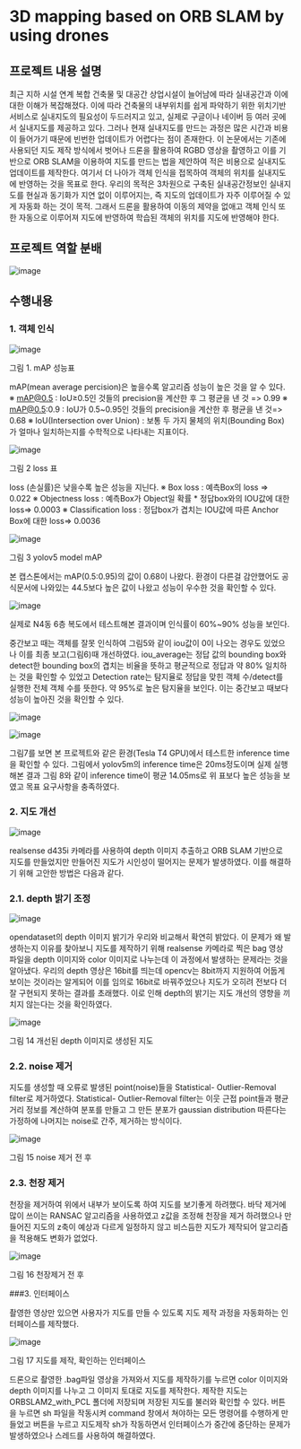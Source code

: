 # 3D mapping based on ORB SLAM by using drones

## 프로젝트 내용 설명
최근 지하 시설 연계 복합 건축물 및 대공간 상업시설이 늘어남에 따라 실내공간과 이에 대한 이해가 복잡해졌다. 이에 따라 건축물의 내부위치를 쉽게 파악하기 위한 위치기반 서비스로 실내지도의 필요성이 두드러지고 있고, 실제로 구글이나 네이버 등 여러 곳에서 실내지도를 제공하고 있다. 그러나 현재 실내지도를 만드는 과정은 많은 시간과 비용이 들어가기 때문에 빈번한 업데이트가 어렵다는 점이 존재한다. 이 논문에서는 기존에 사용되던 지도 제작 방식에서 벗어나 드론을 활용하여 RGBD 영상을 촬영하고 이를 기반으로 ORB SLAM을 이용하여 지도를 만드는 법을 제안하여 적은 비용으로 실내지도 업데이트를 제작한다. 여기서 더 나아가 객체 인식을 접목하여 객체의 위치를 실내지도에 반영하는 것을 목표로 한다.
우리의 목적은 3차원으로 구축된 실내공간정보인 실내지도를 현실과 동기화가 지연 없이 이루어지는, 즉 지도의 업데이트가 자주 이루어질 수 있게 자동화 하는 것이 목적. 그래서 드론을 활용하여 이동의 제약을 없애고 객체 인식 또한 자동으로 이루어져 지도에 반영하여 학습된 객체의 위치를 지도에 반영해야 한다.

## 프로젝트 역할 분배

![image](https://user-images.githubusercontent.com/65644486/139809559-7f0ca238-c5ab-41d2-9a5f-e5fe7bb1c690.png)


## 수행내용

### 1. 객체 인식

![image](https://user-images.githubusercontent.com/65644486/139801318-879ab55a-f7d5-4935-9a89-3288a5ef42fb.png)

그림 1. mAP 성능표


mAP(mean average percision)은 높을수록 알고리즘 성능이 높은 것을 알 수 있다.
※ mAP@0.5 : IoU≥0.5인 것들의 precision을 계산한 후 그 평균을 낸 것 => 0.99
※ mAP@0.5:0.9 : IoU가 0.5~0.95인 것들의 precision을 계산한 후 평균을 낸 것=> 0.68
※ IoU(Intersection over Union) : 보통 두 가지 물체의 위치(Bounding Box)가 얼마나 일치하는지를 수학적으로 나타내는 지표이다.


![image](https://user-images.githubusercontent.com/65644486/139801304-2a22ad80-690b-4eeb-974f-b5d9065c8eec.png)

그림 2 loss 표


loss (손실률)은 낮을수록 높은 성능을 지닌다.
※ Box loss : 예측Box의 loss => 0.022
※ Objectness loss : 예측Box가 Object일 확률 * 정답box와의 IOU값에 대한 loss=> 0.0003
※ Classification loss : 정답box가 겹치는 IOU값에 따른 Anchor Box에 대한 loss=> 0.0036

![image](https://user-images.githubusercontent.com/65644486/139801276-0bc5624c-92c8-40b0-8315-a4595ed50e72.png)

그림 3 yolov5 model mAP

본 캡스톤에서는 mAP(0.5:0.95)의 값이 0.68이 나왔다. 환경이 다른걸 감안했어도 공식문서에 나와있는 44.5보다 높은 값이 나왔고 성능이 우수한 것을 확인할 수 있다. 

![image](https://user-images.githubusercontent.com/65644486/139809799-c3f5cb51-f9d5-4537-a14a-5836725eb2d5.png)

실제로 N4동 6층 복도에서 테스트해본 결과이며 인식률이 60%~90% 성능을 보인다.

중간보고 때는 객체를 잘못 인식하여 그림5와 같이 iou값이 0이 나오는 경우도 있었으나 이를 최종 보고(그림6)때 개선하였다. iou_average는 정답 값의 bounding box와 detect한 bounding box의 겹치는 비율을 뜻하고 평균적으로 정답과 약 80% 일치하는 것을 확인할 수 있었고 Detection rate는 탐지율로 정답을 맞힌 객체 수/detect를 실행한 전체 객체 수를 뜻한다. 약 95%로 높은 탐지율을 보인다. 이는 중간보고 때보다 성능이 높아진 것을 확인할 수 있다.

![image](https://user-images.githubusercontent.com/65644486/139809869-3760e6b9-c3f8-4170-b8dc-bcf2463f7ac1.png)

![image](https://user-images.githubusercontent.com/65644486/139809975-490c9ef6-6c4a-4076-99db-5d72b54424c0.png)

그림7를 보면 본 프로젝트와 같은 환경(Tesla T4 GPU)에서 테스트한 inference time을 확인할 수 있다. 그림에서 yolov5m의 inference time은 20ms정도이며 실제 실행해본 결과 그림 8와 같이 inference time이 평균 14.05ms로 위 표보다 높은 성능을 보였고 목표 요구사항을 충족하였다.

### 2. 지도 개선

![image](https://user-images.githubusercontent.com/65644486/139804296-6b066080-eeb5-4c8f-a625-59d00d2a8094.png)

realsense d435i 카메라를 사용하여 depth 이미지 추출하고 ORB SLAM 기반으로 지도를 만들었지만 만들어진 지도가 시인성이 떨어지는 문제가 발생하였다.
이를 해결하기 위해 고안한 방법은 다음과 같다.

### 2.1. depth 밝기 조정

![image](https://user-images.githubusercontent.com/65644486/139804393-52ce7816-fbbd-475b-8e6e-6e1c95c92812.png)

opendataset의 depth 이미지 밝기가 우리와 비교해서 확연히 밝았다. 이 문제가 왜 발생하는지 이유를 찾아보니 지도를 제작하기 위해 realsense 카메라로 찍은 bag 영상 파일을 depth 이미지와 color 이미지로 나누는데 이 과정에서 발생하는 문제라는 것을 알아냈다. 우리의 depth 영상은 16bit를 띄는데 opencv는 8bit까지 지원하여 어둡게 보이는 것이라는 알게되어 이를 임의로 16bit로 바꿔주었으나 지도가 오히려 전보다 더 잘 구현되지 못하는 결과를 초래했다. 이로 인해 depth의 밝기는 지도 개선의 영향을 끼치지 않는다는 것을 확인하였다.

![image](https://user-images.githubusercontent.com/65644486/139804121-9029193d-946a-46b4-8107-a0517f744a8a.png)

그림 14 개선된 depth 이미지로 생성된 지도

### 2.2. noise 제거

지도를 생성할 때 오류로 발생된 point(noise)들을 Statistical- Outlier-Removal filter로 제거하였다. Statistical- Outlier-Removal filter는 이웃 근접 point들과 평균 거리 정보를 계산하여 분포를 만들고 그 만든 분포가 gaussian distribution 따른다는 가정하에 나머지는 noise로 간주, 제거하는 방식이다.

![image](https://user-images.githubusercontent.com/65644486/139804900-9533ac23-67f1-4040-a9de-f80c2982bc37.png)

그림 15 noise 제거 전 후

### 2.3. 천장 제거

천장을 제거하여 위에서 내부가 보이도록 하여 지도를 보기좋게 하려했다. 바닥 제거에 많이 쓰이는 RANSAC 알고리즘을 사용하였고 z값을 조정해 천장을 제거 하려했으나 만들어진 지도의 z축이 예상과 다르게 일정하지 않고 비스듬한 지도가 제작되어 알고리즘을 적용해도 변화가 없었다.

![image](https://user-images.githubusercontent.com/65644486/139805271-00edd07f-aaa4-4067-b764-8c2ebab08680.png)

그림 16 천장제거 전 후

###3. 인터페이스  

촬영한 영상만 있으면 사용자가 지도를 만들 수 있도록 지도 제작 과정을 자동화하는 인터페이스를 제작했다.

![image](https://user-images.githubusercontent.com/65644486/139805495-5608e236-ba91-430a-911c-79ea619ffa5a.png)

그림 17 지도를 제작, 확인하는 인터페이스

드론으로 촬영한 .bag파일 영상을 가져와서 지도를 제작하기를 누르면 color 이미지와 depth 이미지를 나누고 그 이미지 토대로 지도를 제작한다. 제작한 지도는 ORBSLAM2_with_PCL 폴더에 저장되며 저장된 지도를 불러와 확인할 수 있다. 버튼을 누르면 sh 파일을 작동시켜 command 창에서 쳐야하는 모든 명령어를 수행하게 만들었고 버튼을 누르고 지도제작 sh가 작동하면서 인터페이스가 중간에 중단하는 문제가 발생하였으나 스레드를 사용하여 해결하였다.
